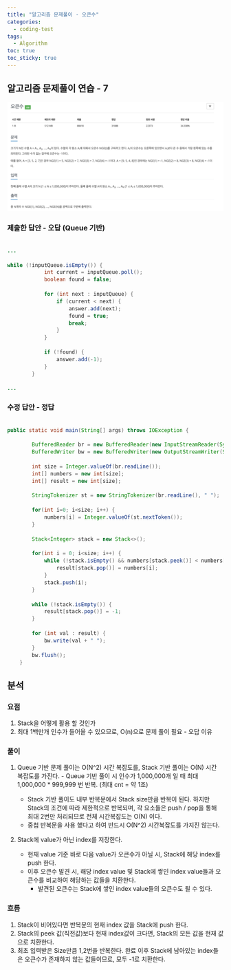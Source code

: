 ```yaml
---
title: "알고리즘 문제풀이 - 오큰수"
categories:
  - coding-test
tags:
  - Algorithm
toc: true
toc_sticky: true
---
```


## 알고리즘 문제풀이 연습 - 7

![alt text](/assets/images/NGE_1.png)

### 제출한 답안 - 오답 (Queue 기반)

```java

...

while (!inputQueue.isEmpty()) {
            int current = inputQueue.poll();
            boolean found = false;

            for (int next : inputQueue) {
                if (current < next) {
                    answer.add(next);
                    found = true;
                    break;
                }
            }

            if (!found) {
                answer.add(-1);
            }
        }

...

```

### 수정 답안 - 정답

```java

public static void main(String[] args) throws IOException {

        BufferedReader br = new BufferedReader(new InputStreamReader(System.in));
        BufferedWriter bw = new BufferedWriter(new OutputStreamWriter(System.out));

        int size = Integer.valueOf(br.readLine());
        int[] numbers = new int[size];
        int[] result = new int[size];

        StringTokenizer st = new StringTokenizer(br.readLine(), " ");

        for(int i=0; i<size; i++) {
            numbers[i] = Integer.valueOf(st.nextToken());
        }

        Stack<Integer> stack = new Stack<>();

        for(int i = 0; i<size; i++) {
            while (!stack.isEmpty() && numbers[stack.peek()] < numbers[i]) {
                result[stack.pop()] = numbers[i];
            }
            stack.push(i);
        }

        while (!stack.isEmpty()) {
            result[stack.pop()] = -1;
        }

        for (int val : result) {
            bw.write(val + " ");
        }
        bw.flush();
    }

```

## 분석

### 요점

1. Stack을 어떻게 활용 할 것인가
2. 최대 1백만개 인수가 들어올 수 있으므로, O(n)으로 문제 풀이 필요 - 오답 이유

### 풀이

1. Queue 기반 문제 풀이는 O(N^2) 시간 복잡도를, Stack 기반 풀이는 O(N) 시간 복잡도를 가진다. - Queue 기반 풀이 시 인수가 1,000,000개 일 때 최대 1,000,000 \* 999,999 번 반복. (최대 cnt = 약 1조)

   - Stack 기반 풀이도 내부 반복문에서 Stack size만큼 반복이 된다. 하지만 Stack의 조건에 따라 제한적으로 반복되며, 각 요소들은 push / pop을 통해 최대 2번만 처리되므로 전체 시간복잡도는 O(N) 이다.
   - 중첩 반복문을 사용 했다고 하여 반드시 O(N^2) 시간복잡도를 가지진 않는다.

2. Stack에 value가 아닌 index를 저장한다.
   - 현재 value 기준 바로 다음 value가 오큰수가 아닐 시, Stack에 해당 index를 push 한다.
   - 이후 오큰수 발견 시, 해당 index value 및 Stack에 쌓인 index value들과 오큰수를 비교하여 해당하는 값들을 치환한다.
     - 발견된 오큰수는 Stack에 쌓인 index value들의 오큰수도 될 수 있다.

### 흐름

1. Stack이 비어있다면 반복문의 현재 index 값을 Stack에 push 한다.
2. Stack의 peek 값(직전값)보다 현재 index값이 크다면, Stack의 모든 값을 현재 값으로 치환한다.
3. 최초 입력받은 Size만큼 1,2번을 반복한다. 완료 이후 Stack에 남아있는 index들은 오큰수가 존재하지 않는 값들이므로, 모두 -1로 치환한다.

